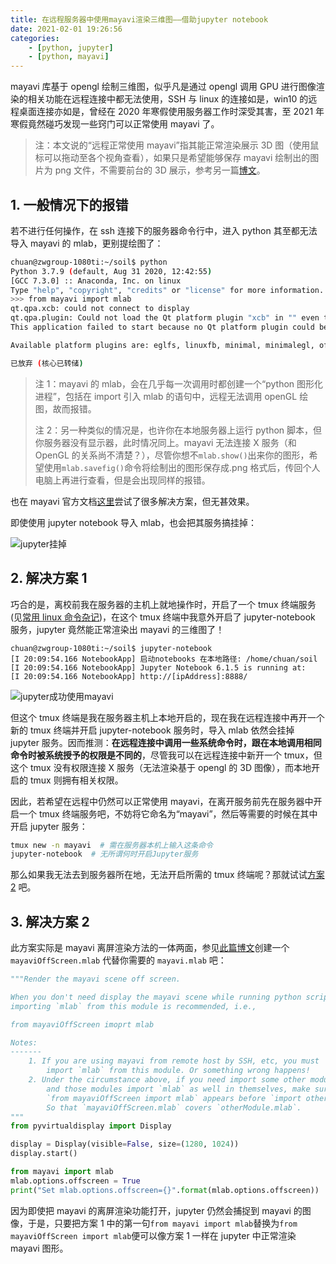 ```yaml
---
title: 在远程服务器中使用mayavi渲染三维图——借助jupyter notebook
date: 2021-02-01 19:26:56
categories:
    - [python, jupyter]
    - [python, mayavi]
---
```


mayavi 库基于 opengl 绘制三维图，似乎凡是通过 opengl 调用 GPU 进行图像渲染的相关功能在远程连接中都无法使用，SSH 与 linux 的连接如是，win10 的远程桌面连接亦如是，曾经在 2020 年寒假使用服务器工作时深受其害，至 2021 年寒假竟然碰巧发现一些窍门可以正常使用 mayavi 了。

> 注：本文说的“远程正常使用 mayavi”指其能正常渲染展示 3D 图（使用鼠标可以拖动至各个视角查看），如果只是希望能够保存 mayavi 绘制出的图片为 png 文件，不需要前台的 3D 展示，参考另一篇[博文](https://www.chua-n.com/2020/12/07/mayavi离屏渲染/)。

<!-- more -->

## 1. 一般情况下的报错

若不进行任何操作，在 ssh 连接下的服务器命令行中，进入 python 其至都无法导入 mayavi 的 mlab，更别提绘图了：

```bash
chuan@zwgroup-1080ti:~/soil$ python
Python 3.7.9 (default, Aug 31 2020, 12:42:55)
[GCC 7.3.0] :: Anaconda, Inc. on linux
Type "help", "copyright", "credits" or "license" for more information.
>>> from mayavi import mlab
qt.qpa.xcb: could not connect to display
qt.qpa.plugin: Could not load the Qt platform plugin "xcb" in "" even though it was found.
This application failed to start because no Qt platform plugin could be initialized. Reinstalling the application may fix this problem.

Available platform plugins are: eglfs, linuxfb, minimal, minimalegl, offscreen, vnc, wayland-egl, wayland, wayland-xcomposite-egl, wayland-xcomposite-glx, webgl, xcb.

已放弃 (核心已转储)
```

> 注 1：mayavi 的 mlab，会在几乎每一次调用时都创建一个“python 图形化进程”，包括在 import 引入 mlab 的语句中，远程无法调用 openGL 绘图，故而报错。
>
> 注 2：另一种类似的情况是，也许你在本地服务器上运行 python 脚本，但你服务器没有显示器，此时情况同上。mayavi 无法连接 X 服务（和 OpenGL 的关系尚不清楚？），尽管你想不`mlab.show()`出来你的图形，希望使用`mlab.savefig()`命令将绘制出的图形保存成.png 格式后，传回个人电脑上再进行查看，但是会出现同样的报错。

也在 mayavi 官方文档[这里](http://docs.enthought.com/mayavi/mayavi/tips.html?highlight=offscreen)尝试了很多解决方案，但无甚效果。

即使使用 jupyter notebook 导入 mlab，也会把其服务搞挂掉：

![jupyter挂掉](https://chua-n.gitee.io/blog-images/远程连接使用mayavi渲染三维图——借助jupyter-notebook/jupyter挂掉.png)

## 2. 解决方案 1

巧合的是，离校前我在服务器的主机上就地操作时，开启了一个 tmux 终端服务(见[常用 linux 命令杂记](https://www.chua-n.com/2021/01/15/常用linux命令杂记/))，在这个 tmux 终端中我意外开启了 jupyter-notebook 服务，jupyter 竟然能正常渲染出 mayavi 的三维图了！

```shell
chuan@zwgroup-1080ti:~/soil$ jupyter-notebook
[I 20:09:54.166 NotebookApp] 启动notebooks 在本地路径: /home/chuan/soil
[I 20:09:54.166 NotebookApp] Jupyter Notebook 6.1.5 is running at:
[I 20:09:54.166 NotebookApp] http://[ipAddress]:8888/
```

![jupyter成功使用mayavi](https://chua-n.gitee.io/blog-images/远程连接使用mayavi渲染三维图——借助jupyter-notebook/jupyter成功使用mayavi.png)

但这个 tmux 终端是我在服务器主机上本地开启的，现在我在远程连接中再开一个新的 tmux 终端并开启 jupyter-notebook 服务时，导入 mlab 依然会挂掉 jupyter 服务。因而推测：**在远程连接中调用一些系统命令时，跟在本地调用相同命令时被系统授予的权限是不同的**，尽管我可以在远程连接中新开一个 tmux，但这个 tmux 没有权限连接 X 服务（无法渲染基于 opengl 的 3D 图像），而本地开启的 tmux 则拥有相关权限。

因此，若希望在远程中仍然可以正常使用 mayavi，在离开服务前先在服务器中开启一个 tmux 终端服务吧，不妨将它命名为“mayavi”，然后等需要的时候在其中开启 jupyter 服务：

```bash
tmux new -n mayavi  # 需在服务器本机上输入这条命令
jupyter-notebook  # 无所谓何时开启Jupyter服务
```

那么如果我无法去到服务器所在地，无法开启所需的 tmux 终端呢？那就试试[方案 2](#jump) 吧。

## <span id="jump">3. 解决方案 2</span>

此方案实际是 mayavi 离屏渲染方法的一体两面，参见[此篇博文](https://www.chua-n.com/2020/12/07/mayavi离屏渲染/)创建一个 `mayaviOffScreen.mlab` 代替你需要的 `mayavi.mlab` 吧：

```python
"""Render the mayavi scene off screen.

When you don't need display the mayavi scene while running python scripts,
importing `mlab` from this module is recommended, i.e.,

from mayaviOffScreen imoprt mlab

Notes:
-------
    1. If you are using mayavi from remote host by SSH, etc, you must
        import `mlab` from this module. Or something wrong happens!
    2. Under the circumstance above, if you need import some other modules meanwhile
        and those modules import `mlab` as well in themselves, make sure the sentence
        `from mayaviOffScreen import mlab` appears before `import otherModule`!
        So that `mayaviOffScreen.mlab` covers `otherModule.mlab`.
"""
from pyvirtualdisplay import Display

display = Display(visible=False, size=(1280, 1024))
display.start()

from mayavi import mlab
mlab.options.offscreen = True
print("Set mlab.options.offscreen={}".format(mlab.options.offscreen))

```

因为即使把 mayavi 的离屏渲染功能打开，jupyter 仍然会捕捉到 mayavi 的图像，于是，只要把方案 1 中的第一句`from mayavi import mlab`替换为`from mayaviOffScreen import mlab`便可以像方案 1 一样在 jupyter 中正常渲染 mayavi 图形。
